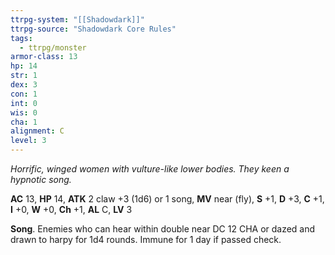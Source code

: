 ```yaml
---
ttrpg-system: "[[Shadowdark]]"
ttrpg-source: "Shadowdark Core Rules"
tags:
  - ttrpg/monster
armor-class: 13
hp: 14
str: 1
dex: 3
con: 1
int: 0
wis: 0
cha: 1
alignment: C
level: 3
---
```


_Horrific, winged women with vulture-like lower bodies. They keen a hypnotic song._

**AC** 13, **HP** 14, **ATK** 2 claw +3 (1d6) or 1 song, **MV** near (fly), **S** +1, **D** +3, **C** +1, **I** +0, **W** +0, **Ch** +1, **AL** C, **LV** 3

**Song**. Enemies who can hear within double near DC 12 CHA or dazed and drawn to harpy for 1d4 rounds. Immune for 1 day if passed check.

